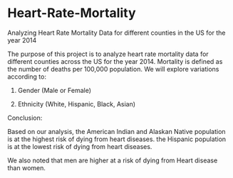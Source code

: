 # Heart-Rate-Mortality
Analyzing Heart Rate Mortality Data for different counties in the US for the year 2014

The purpose of this project is to analyze heart rate mortality data for different counties across the US for the year 2014. 
Mortality is defined as the number of deaths per 100,000 population. We will explore variations according to:

1. Gender (Male or Female)

2. Ethnicity (White, Hispanic, Black, Asian)

Conclusion:

Based on our analysis, the American Indian and Alaskan Native population is at the highest risk of dying from heart diseases. the Hispanic population is at the lowest risk of dying from heart diseases.

We also noted that men are higher at a risk of dying from Heart disease than women.
